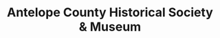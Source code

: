 ---
layout: repo
title: "Antelope County Historical Society & Museum"
id: 11520
permalink: repos/11520/
---